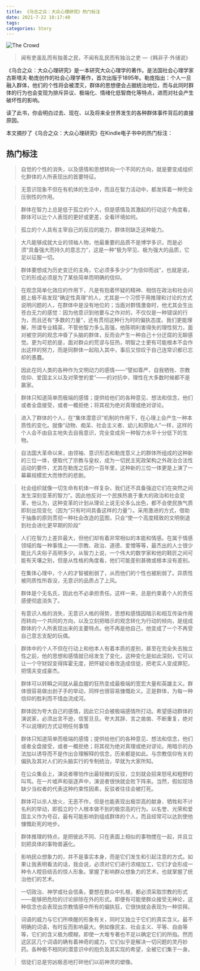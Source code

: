 ```yaml
---
title: 《乌合之众：大众心理研究》热门标注
date: 2021-7-22 18:17:40
tags:
categories: Story
---
```


![The Crowd](https://p1.qhimg.com/t016f1e762c0161d220.jpg)

> 闻有吏虽乱而有独善之民，不闻有乱民而有独治之吏 
                    —《韩非子·外储说》

《乌合之众：大众心理研究》是一本研究大众心理学的著作。是法国社会心理学家古斯塔夫·勒庞创作的社会心理学著作，首次出版于1895年。勒庞指出：个人一旦融入群体，他们的个性将会被湮灭，群体的思想便会占据统治地位，而与此同时群体的行为也会变现为排斥异议、极端化、情绪化低智商化等特点，进而对社会产生破坏性的影响。

读了此书，你会明白过去、现在、以及将来全世界发生的各种群体事件背后的直接原因。

本文摘抄了《乌合之众：大众心理研究》在Kindle电子书中的热门标注：

<!-- more -->

## 热门标注

> 自觉的个性的消失，以及感情和思想转向一个不同的方向，就是要变成组织化群体的人所表现出的首要特征。

> 无意识现象不但在有机体的生活中，而且在智力活动中，都发挥着一种完全压倒性的作用。

> 群体在智力上总是低于孤立的个人，但是感情及其激起的行动这个角度看，群体可以比个人表现的更好或更差，全看环境如何。

> 孤立的个人具有主宰自己的反应的能力，群体则缺乏这种能力。

> 大凡能够成就大业的领袖人物，他最重要的品质不是博学多识，而是必须“具备强大而持久的意志力”，这是一种“极为罕见、极为强大的品质，它足以征服一切。

> 群体要想成为历史变迁的主角，它必须多多少少“为信仰而战”，也就是说，它的形成必须是为了某些简单而明确的信仰。

> 在观念简单化效应的作用下，凡是有抱着怀疑的精神、相信在政治和社会问题上极不易发现“确定性真理”的人，尤其是一个习惯于用推理和讨论的方式说明问题的人，在群体中是没有地位的；当面对群情激奋时，他尤其会生出苍白无力的感觉：因为他意识到他要与之作对的，不仅仅是一种错误的行为，而且还有“多数的力量”，还有贯彻这种行为时的偏执态度。我们更能理解，所谓专业精英，不管他智力多么高强，他陈明利害得失的理性努力，面对被空洞的观念冲昏了头脑的群体，反而会产生一种自己十分迂腐的无聊感觉。更为可悲的是，面对群众的荒谬与狂热，明智之士更有可能根本不会作出这样的努力，而是同群体一起陷入其中，事后又惊叹于自己连常识都已忘却的愚蠢。

> 因此在同人类的各种作为文明动力的感情——“譬如尊严、自我牺牲、宗教信仰、爱国主义以及对荣誉的爱”——的对抗中，理性在大多数时候都不是赢家。

> 群体只知道简单而极端的感情；提供给他们的各种意见、想法和信念，他们或者全盘接受，或者一概拒绝；将其视为绝对真理或绝对谬论。

> 进入了群体的个人，在“集体潜意识”机制的作用下，在心理上会产生一种本质性的变化。就像“动物、痴呆、社会主义者、幼儿和原始人”一样，这样的个人会不由自主地失去自我意识，完全变成另一种智力水平十分低下的生物。

> 自法国大革命以来，由领袖、意识形态和勒庞意义上的群体所组成的这种新的三位一体，便取代了宗教与皇权，成为一切民主宪政架构之外政治合法性运动的要件，尤其在勒庞之后的一百年里，这种新的三位一体更是上演了一幕幕规模宏大而惨烈的悲剧。

> 社会组织就像一切生命有机体一样复杂，我们还不具备强迫它们在突然之间发生深刻变革的智力”。因此他反对一个民族热衷于重大的政治和社会变革，他认为，这种变革的计划从理论上说无论多么出色，都不会使民族气质即刻出现变化（因为“只有时间具备这样的力量”）。采用激进的方式，借助于抽象的原则贯彻一种社会改造的蓝图，只会“使一个高度精致的文明倒退到社会进化更早期的阶段”

> 人们在智力上差异最大，但他们却有着非常相似的本能和情感。在属于情感领域的每一种事情上——宗教、政治、道德、爱憎等等，最杰出的人士很少能比凡夫俗子高明多少。从智力上说，一个伟大的数学家和他的鞋匠之间可能有天壤之别，但是从性格的角度看，他们可能差别甚微或根本没有差别。

> 在集体心理中，个人的才智被削弱了，从而他们的个性也被削弱了。异质性被同质性所吞没，无意识的品质占了上风。

> 群体是个无名氏，因此也不必承担责任。这样一来，总是约束着个人的责任感便彻底消失了。

> 有意识人格的消失，无意识人格的得势，思想和感情因暗示和相互传染作用而转向一个共同的方向，以及立刻把暗示的观念转化为行动的倾向，是组成群体的个人所表现出来的主要特点。他不再是他自己，他变成了一个不再受自己意志支配的玩偶。

> 群体中的个人不但在行动上和他本人有着本质的差别，甚至在完全失去独立性之前，他的思想和感情就已经发生了变化，这种变化是如此深刻，它可以让一个守财奴变得挥霍无度，把怀疑论者改造成信徒，把老实人变成罪犯，把懦夫变成豪杰。

> 群体可以转瞬之间就从最血腥的狂热变成最极端的宽宏大量和英雄主义。群体很容易做出刽子手的举动，同样也很容易慷慨赴义。正是群体，为每一种信仰的胜利而不惜血流成河。

> 群体因为夸大自己的感情，因此它只会被极端感情所打动。希望感动群体的演说家，必须出言不逊，信誓旦旦。夸大其辞、言之凿凿、不断重复，绝对不以说理的方式证明任何事情

> 群体只知道简单而极端的感情；提供给他们的各种意见、想法和信念，他们或者全盘接受，或者一概拒绝；将其视为绝对真理或绝对谬论。用暗示的办法加以诱导而不是作出合理解释的信念，历来都是如此。与宗教信仰有关的偏执及其对人们的头脑实行的专制统治，早就为大家所知。

> 在公众集会上，演说者哪怕作出最轻微的反驳，立刻就会招来怒吼和粗野的叫骂。在一片嘘声和驱逐声中，演说者很快就会败下阵来。当然，假如现场缺少当权者的代表这种约束性因素，反驳者往往会被打死。

> 群体可以杀人放火，无恶不作，但是也能表现出极崇高的献身、牺牲和不计名利的举动，即孤立的个人根本做不到的极崇高的行为。以名誉、光荣和爱国主义作为号召，最有可能影响到组成群体的个人，而且经常可以达到使他慷慨赴死的地步。

> 群体推理的特点，是把彼此不同、只在表面上相似的事物搅在一起，并且立刻把具体的事物普遍化。

> 影响民众想象力的，并不是事实本身，而是它们发生和引起注意的方式。如果让我表明看法的话，我会说，必须对它们进行浓缩加工，它们才会形成一种令人瞠目结舌的惊人形象。掌握了影响群众想象力的艺术，也就掌握了统治他们的艺术。

> 一切政治、神学或社会信条，要想在群众中扎根，都必须采取宗教的形式——能够把危险的讨论排除在外的形式。即便有可能使群众接受无神论，这种信念也会表现出宗教情感中所有的偏执狂，它很快就会表现为一种崇拜。

> 词语的威力与它们所唤醒的形象有关，同时又独立于它们的真实含义。最不明确的词语，有时反而影响最大。例如像民主、社会主义、平等、自由等等，它们的含义极为模糊，即使一大堆专著也不足以确定它们的所指。然而这区区几个词语的确有着神奇的威力，它们似乎是解决一切问题的灵丹妙药。各种极不相同的潜意识中的抱负及其实现的希望，全被它们集于一身。

> 信徒们总是穷凶极恶地打碎他们以前神灵的塑像。
